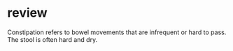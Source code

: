 # review
Constipation refers to bowel movements that are infrequent or hard to pass. The stool is often hard and dry. 
